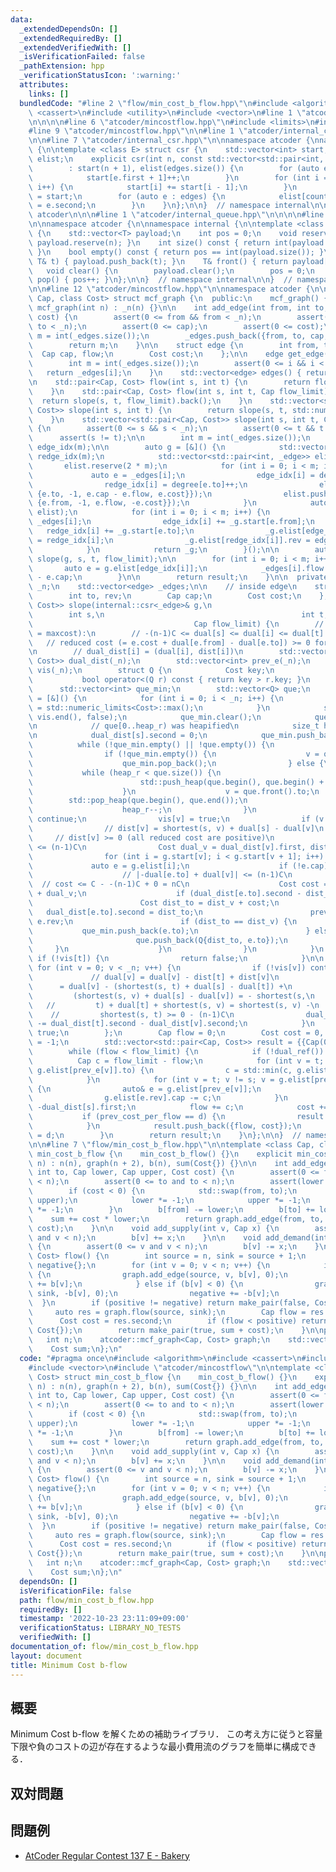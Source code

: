 ```yaml
---
data:
  _extendedDependsOn: []
  _extendedRequiredBy: []
  _extendedVerifiedWith: []
  _isVerificationFailed: false
  _pathExtension: hpp
  _verificationStatusIcon: ':warning:'
  attributes:
    links: []
  bundledCode: "#line 2 \"flow/min_cost_b_flow.hpp\"\n#include <algorithm>\n#include\
    \ <cassert>\n#include <utility>\n#include <vector>\n#line 1 \"atcoder/mincostflow.hpp\"\
    \n\n\n\n#line 6 \"atcoder/mincostflow.hpp\"\n#include <limits>\n#include <queue>\n\
    #line 9 \"atcoder/mincostflow.hpp\"\n\n#line 1 \"atcoder/internal_csr.hpp\"\n\n\
    \n\n#line 7 \"atcoder/internal_csr.hpp\"\n\nnamespace atcoder {\nnamespace internal\
    \ {\n\ntemplate <class E> struct csr {\n    std::vector<int> start;\n    std::vector<E>\
    \ elist;\n    explicit csr(int n, const std::vector<std::pair<int, E>>& edges)\n\
    \        : start(n + 1), elist(edges.size()) {\n        for (auto e : edges) {\n\
    \            start[e.first + 1]++;\n        }\n        for (int i = 1; i <= n;\
    \ i++) {\n            start[i] += start[i - 1];\n        }\n        auto counter\
    \ = start;\n        for (auto e : edges) {\n            elist[counter[e.first]++]\
    \ = e.second;\n        }\n    }\n};\n\n}  // namespace internal\n\n}  // namespace\
    \ atcoder\n\n\n#line 1 \"atcoder/internal_queue.hpp\"\n\n\n\n#line 5 \"atcoder/internal_queue.hpp\"\
    \n\nnamespace atcoder {\n\nnamespace internal {\n\ntemplate <class T> struct simple_queue\
    \ {\n    std::vector<T> payload;\n    int pos = 0;\n    void reserve(int n) {\
    \ payload.reserve(n); }\n    int size() const { return int(payload.size()) - pos;\
    \ }\n    bool empty() const { return pos == int(payload.size()); }\n    void push(const\
    \ T& t) { payload.push_back(t); }\n    T& front() { return payload[pos]; }\n \
    \   void clear() {\n        payload.clear();\n        pos = 0;\n    }\n    void\
    \ pop() { pos++; }\n};\n\n}  // namespace internal\n\n}  // namespace atcoder\n\
    \n\n#line 12 \"atcoder/mincostflow.hpp\"\n\nnamespace atcoder {\n\ntemplate <class\
    \ Cap, class Cost> struct mcf_graph {\n  public:\n    mcf_graph() {}\n    explicit\
    \ mcf_graph(int n) : _n(n) {}\n\n    int add_edge(int from, int to, Cap cap, Cost\
    \ cost) {\n        assert(0 <= from && from < _n);\n        assert(0 <= to &&\
    \ to < _n);\n        assert(0 <= cap);\n        assert(0 <= cost);\n        int\
    \ m = int(_edges.size());\n        _edges.push_back({from, to, cap, 0, cost});\n\
    \        return m;\n    }\n\n    struct edge {\n        int from, to;\n      \
    \  Cap cap, flow;\n        Cost cost;\n    };\n\n    edge get_edge(int i) {\n\
    \        int m = int(_edges.size());\n        assert(0 <= i && i < m);\n     \
    \   return _edges[i];\n    }\n    std::vector<edge> edges() { return _edges; }\n\
    \n    std::pair<Cap, Cost> flow(int s, int t) {\n        return flow(s, t, std::numeric_limits<Cap>::max());\n\
    \    }\n    std::pair<Cap, Cost> flow(int s, int t, Cap flow_limit) {\n      \
    \  return slope(s, t, flow_limit).back();\n    }\n    std::vector<std::pair<Cap,\
    \ Cost>> slope(int s, int t) {\n        return slope(s, t, std::numeric_limits<Cap>::max());\n\
    \    }\n    std::vector<std::pair<Cap, Cost>> slope(int s, int t, Cap flow_limit)\
    \ {\n        assert(0 <= s && s < _n);\n        assert(0 <= t && t < _n);\n  \
    \      assert(s != t);\n\n        int m = int(_edges.size());\n        std::vector<int>\
    \ edge_idx(m);\n\n        auto g = [&]() {\n            std::vector<int> degree(_n),\
    \ redge_idx(m);\n            std::vector<std::pair<int, _edge>> elist;\n     \
    \       elist.reserve(2 * m);\n            for (int i = 0; i < m; i++) {\n   \
    \             auto e = _edges[i];\n                edge_idx[i] = degree[e.from]++;\n\
    \                redge_idx[i] = degree[e.to]++;\n                elist.push_back({e.from,\
    \ {e.to, -1, e.cap - e.flow, e.cost}});\n                elist.push_back({e.to,\
    \ {e.from, -1, e.flow, -e.cost}});\n            }\n            auto _g = internal::csr<_edge>(_n,\
    \ elist);\n            for (int i = 0; i < m; i++) {\n                auto e =\
    \ _edges[i];\n                edge_idx[i] += _g.start[e.from];\n             \
    \   redge_idx[i] += _g.start[e.to];\n                _g.elist[edge_idx[i]].rev\
    \ = redge_idx[i];\n                _g.elist[redge_idx[i]].rev = edge_idx[i];\n\
    \            }\n            return _g;\n        }();\n\n        auto result =\
    \ slope(g, s, t, flow_limit);\n\n        for (int i = 0; i < m; i++) {\n     \
    \       auto e = g.elist[edge_idx[i]];\n            _edges[i].flow = _edges[i].cap\
    \ - e.cap;\n        }\n\n        return result;\n    }\n\n  private:\n    int\
    \ _n;\n    std::vector<edge> _edges;\n\n    // inside edge\n    struct _edge {\n\
    \        int to, rev;\n        Cap cap;\n        Cost cost;\n    };\n\n    std::vector<std::pair<Cap,\
    \ Cost>> slope(internal::csr<_edge>& g,\n                                    \
    \        int s,\n                                            int t,\n        \
    \                                    Cap flow_limit) {\n        // variants (C\
    \ = maxcost):\n        // -(n-1)C <= dual[s] <= dual[i] <= dual[t] = 0\n     \
    \   // reduced cost (= e.cost + dual[e.from] - dual[e.to]) >= 0 for all edge\n\
    \n        // dual_dist[i] = (dual[i], dist[i])\n        std::vector<std::pair<Cost,\
    \ Cost>> dual_dist(_n);\n        std::vector<int> prev_e(_n);\n        std::vector<bool>\
    \ vis(_n);\n        struct Q {\n            Cost key;\n            int to;\n \
    \           bool operator<(Q r) const { return key > r.key; }\n        };\n  \
    \      std::vector<int> que_min;\n        std::vector<Q> que;\n        auto dual_ref\
    \ = [&]() {\n            for (int i = 0; i < _n; i++) {\n                dual_dist[i].second\
    \ = std::numeric_limits<Cost>::max();\n            }\n            std::fill(vis.begin(),\
    \ vis.end(), false);\n            que_min.clear();\n            que.clear();\n\
    \n            // que[0..heap_r) was heapified\n            size_t heap_r = 0;\n\
    \n            dual_dist[s].second = 0;\n            que_min.push_back(s);\n  \
    \          while (!que_min.empty() || !que.empty()) {\n                int v;\n\
    \                if (!que_min.empty()) {\n                    v = que_min.back();\n\
    \                    que_min.pop_back();\n                } else {\n         \
    \           while (heap_r < que.size()) {\n                        heap_r++;\n\
    \                        std::push_heap(que.begin(), que.begin() + heap_r);\n\
    \                    }\n                    v = que.front().to;\n            \
    \        std::pop_heap(que.begin(), que.end());\n                    que.pop_back();\n\
    \                    heap_r--;\n                }\n                if (vis[v])\
    \ continue;\n                vis[v] = true;\n                if (v == t) break;\n\
    \                // dist[v] = shortest(s, v) + dual[s] - dual[v]\n           \
    \     // dist[v] >= 0 (all reduced cost are positive)\n                // dist[v]\
    \ <= (n-1)C\n                Cost dual_v = dual_dist[v].first, dist_v = dual_dist[v].second;\n\
    \                for (int i = g.start[v]; i < g.start[v + 1]; i++) {\n       \
    \             auto e = g.elist[i];\n                    if (!e.cap) continue;\n\
    \                    // |-dual[e.to] + dual[v]| <= (n-1)C\n                  \
    \  // cost <= C - -(n-1)C + 0 = nC\n                    Cost cost = e.cost - dual_dist[e.to].first\
    \ + dual_v;\n                    if (dual_dist[e.to].second - dist_v > cost) {\n\
    \                        Cost dist_to = dist_v + cost;\n                     \
    \   dual_dist[e.to].second = dist_to;\n                        prev_e[e.to] =\
    \ e.rev;\n                        if (dist_to == dist_v) {\n                 \
    \           que_min.push_back(e.to);\n                        } else {\n     \
    \                       que.push_back(Q{dist_to, e.to});\n                   \
    \     }\n                    }\n                }\n            }\n           \
    \ if (!vis[t]) {\n                return false;\n            }\n\n           \
    \ for (int v = 0; v < _n; v++) {\n                if (!vis[v]) continue;\n   \
    \             // dual[v] = dual[v] - dist[t] + dist[v]\n                //   \
    \      = dual[v] - (shortest(s, t) + dual[s] - dual[t]) +\n                //\
    \         (shortest(s, v) + dual[s] - dual[v]) = - shortest(s,\n             \
    \   //         t) + dual[t] + shortest(s, v) = shortest(s, v) -\n            \
    \    //         shortest(s, t) >= 0 - (n-1)C\n                dual_dist[v].first\
    \ -= dual_dist[t].second - dual_dist[v].second;\n            }\n            return\
    \ true;\n        };\n        Cap flow = 0;\n        Cost cost = 0, prev_cost_per_flow\
    \ = -1;\n        std::vector<std::pair<Cap, Cost>> result = {{Cap(0), Cost(0)}};\n\
    \        while (flow < flow_limit) {\n            if (!dual_ref()) break;\n  \
    \          Cap c = flow_limit - flow;\n            for (int v = t; v != s; v =\
    \ g.elist[prev_e[v]].to) {\n                c = std::min(c, g.elist[g.elist[prev_e[v]].rev].cap);\n\
    \            }\n            for (int v = t; v != s; v = g.elist[prev_e[v]].to)\
    \ {\n                auto& e = g.elist[prev_e[v]];\n                e.cap += c;\n\
    \                g.elist[e.rev].cap -= c;\n            }\n            Cost d =\
    \ -dual_dist[s].first;\n            flow += c;\n            cost += c * d;\n \
    \           if (prev_cost_per_flow == d) {\n                result.pop_back();\n\
    \            }\n            result.push_back({flow, cost});\n            prev_cost_per_flow\
    \ = d;\n        }\n        return result;\n    }\n};\n\n}  // namespace atcoder\n\
    \n\n#line 7 \"flow/min_cost_b_flow.hpp\"\n\ntemplate <class Cap, class Cost> struct\
    \ min_cost_b_flow {\n    min_cost_b_flow() {}\n    explicit min_cost_b_flow(int\
    \ n) : n(n), graph(n + 2), b(n), sum(Cost{}) {}\n\n    int add_edge(int from,\
    \ int to, Cap lower, Cap upper, Cost cost) {\n        assert(0 <= from and from\
    \ < n);\n        assert(0 <= to and to < n);\n        assert(lower <= upper);\n\
    \        if (cost < 0) {\n            std::swap(from, to);\n            std::swap(lower,\
    \ upper);\n            lower *= -1;\n            upper *= -1;\n            cost\
    \ *= -1;\n        }\n        b[from] -= lower;\n        b[to] += lower;\n    \
    \    sum += cost * lower;\n        return graph.add_edge(from, to, upper - lower,\
    \ cost);\n    }\n\n    void add_supply(int v, Cap x) {\n        assert(0 <= v\
    \ and v < n);\n        b[v] += x;\n    }\n\n    void add_demand(int v, Cap x)\
    \ {\n        assert(0 <= v and v < n);\n        b[v] -= x;\n    }\n\n    std::pair<bool,\
    \ Cost> flow() {\n        int source = n, sink = source + 1;\n        Cap positive{},\
    \ negative{};\n        for (int v = 0; v < n; v++) {\n            if (b[v] > 0)\
    \ {\n                graph.add_edge(source, v, b[v], 0);\n                positive\
    \ += b[v];\n            } else if (b[v] < 0) {\n                graph.add_edge(v,\
    \ sink, -b[v], 0);\n                negative += -b[v];\n            }\n      \
    \  }\n        if (positive != negative) return make_pair(false, Cost{});\n   \
    \     auto res = graph.flow(source, sink);\n        Cap flow = res.first;\n  \
    \      Cost cost = res.second;\n        if (flow < positive) return make_pair(false,\
    \ Cost{});\n        return make_pair(true, sum + cost);\n    }\n\nprivate:\n \
    \   int n;\n    atcoder::mcf_graph<Cap, Cost> graph;\n    std::vector<Cap> b;\n\
    \    Cost sum;\n};\n"
  code: "#pragma once\n#include <algorithm>\n#include <cassert>\n#include <utility>\n\
    #include <vector>\n#include \"atcoder/mincostflow\"\n\ntemplate <class Cap, class\
    \ Cost> struct min_cost_b_flow {\n    min_cost_b_flow() {}\n    explicit min_cost_b_flow(int\
    \ n) : n(n), graph(n + 2), b(n), sum(Cost{}) {}\n\n    int add_edge(int from,\
    \ int to, Cap lower, Cap upper, Cost cost) {\n        assert(0 <= from and from\
    \ < n);\n        assert(0 <= to and to < n);\n        assert(lower <= upper);\n\
    \        if (cost < 0) {\n            std::swap(from, to);\n            std::swap(lower,\
    \ upper);\n            lower *= -1;\n            upper *= -1;\n            cost\
    \ *= -1;\n        }\n        b[from] -= lower;\n        b[to] += lower;\n    \
    \    sum += cost * lower;\n        return graph.add_edge(from, to, upper - lower,\
    \ cost);\n    }\n\n    void add_supply(int v, Cap x) {\n        assert(0 <= v\
    \ and v < n);\n        b[v] += x;\n    }\n\n    void add_demand(int v, Cap x)\
    \ {\n        assert(0 <= v and v < n);\n        b[v] -= x;\n    }\n\n    std::pair<bool,\
    \ Cost> flow() {\n        int source = n, sink = source + 1;\n        Cap positive{},\
    \ negative{};\n        for (int v = 0; v < n; v++) {\n            if (b[v] > 0)\
    \ {\n                graph.add_edge(source, v, b[v], 0);\n                positive\
    \ += b[v];\n            } else if (b[v] < 0) {\n                graph.add_edge(v,\
    \ sink, -b[v], 0);\n                negative += -b[v];\n            }\n      \
    \  }\n        if (positive != negative) return make_pair(false, Cost{});\n   \
    \     auto res = graph.flow(source, sink);\n        Cap flow = res.first;\n  \
    \      Cost cost = res.second;\n        if (flow < positive) return make_pair(false,\
    \ Cost{});\n        return make_pair(true, sum + cost);\n    }\n\nprivate:\n \
    \   int n;\n    atcoder::mcf_graph<Cap, Cost> graph;\n    std::vector<Cap> b;\n\
    \    Cost sum;\n};\n"
  dependsOn: []
  isVerificationFile: false
  path: flow/min_cost_b_flow.hpp
  requiredBy: []
  timestamp: '2022-10-23 23:11:09+09:00'
  verificationStatus: LIBRARY_NO_TESTS
  verifiedWith: []
documentation_of: flow/min_cost_b_flow.hpp
layout: document
title: Minimum Cost b-flow
---
```


## 概要
Minimum Cost b-flow を解くための補助ライブラリ．
この考え方に従うと容量下限や負のコストの辺が存在するような最小費用流のグラフを簡単に構成できる．

## 双対問題

## 問題例
- [AtCoder Regular Contest 137 E - Bakery](https://atcoder.jp/contests/arc137/tasks/arc137_e)